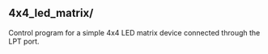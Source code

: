 ## 4x4_led_matrix/
Control program for a simple 4x4 LED matrix device connected through the LPT port.
